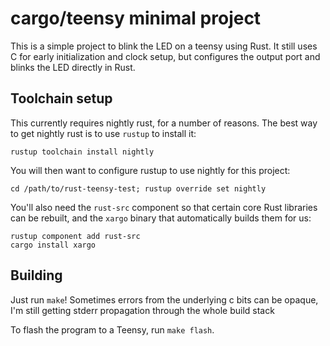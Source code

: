 # cargo/teensy minimal project

This is a simple project to blink the LED on a teensy using Rust. It
still uses C for early initialization and clock setup, but configures
the output port and blinks the LED directly in Rust.


## Toolchain setup

This currently requires nightly rust, for a number of reasons. The
best way to get nightly rust is to use `rustup` to install it:

    rustup toolchain install nightly

You will then want to configure rustup to use nightly for this project:

    cd /path/to/rust-teensy-test; rustup override set nightly

You'll also need the `rust-src` component so that certain core Rust libraries can be rebuilt, and the `xargo` binary that automatically builds them for us:

    rustup component add rust-src
    cargo install xargo

## Building

Just run `make`! Sometimes errors from the underlying c bits can be
opaque, I'm still getting stderr propagation through the whole build
stack

To flash the program to a Teensy, run `make flash`.
